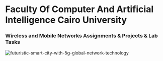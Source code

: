 # Faculty Of Computer And Artificial Intelligence Cairo University
### Wireless and Mobile Networks Assignments & Projects & Lab Tasks

![futuristic-smart-city-with-5g-global-network-technology](https://user-images.githubusercontent.com/62524855/142226384-ae09b775-f756-40ad-9957-28bbad292321.jpeg)
